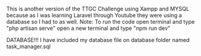 This is another version of the TTGC Challenge using Xampp and MYSQL because as I was learning Laravel through Youtube they were using a database so I had to as well. 
Note:
To run the code open terminal and type "php artisan serve"
open a new terminal and type "npm run dev"

DATABASE!!!
I have included my database file on database folder named task_manager.sql
